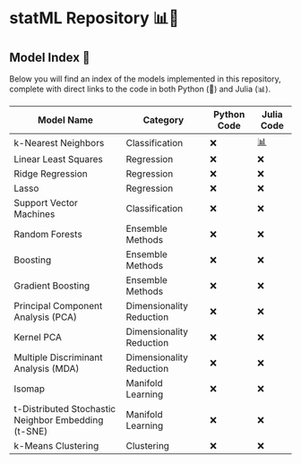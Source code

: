 # statML Repository 📊🧠

## Model Index 📑

Below you will find an index of the models implemented in this repository, complete with direct links to the code in both Python (🐍) and Julia (📊).

| Model Name               | Category              | Python Code                                  | Julia Code                                   |
|--------------------------|-----------------------|----------------------------------------------|----------------------------------------------|
| k-Nearest Neighbors      | Classification        | ❌ | [📊](https://github.com/neptune8sky/statML/blob/main/kNN_classifier.jl) |
| Linear Least Squares     | Regression            | ❌ | ❌ |
| Ridge Regression         | Regression            | ❌ | ❌ |
| Lasso                    | Regression            | ❌ | ❌ |
| Support Vector Machines  | Classification        | ❌ | ❌ |
| Random Forests           | Ensemble Methods      | ❌ | ❌ |
| Boosting                 | Ensemble Methods      | ❌ | ❌ |
| Gradient Boosting        | Ensemble Methods      | ❌ | ❌ |
| Principal Component Analysis (PCA) | Dimensionality Reduction | ❌ | ❌ |
| Kernel PCA               | Dimensionality Reduction | ❌ | ❌ | 
| Multiple Discriminant Analysis (MDA) | Dimensionality Reduction | ❌ |  ❌ |
| Isomap                   | Manifold Learning     | ❌ |  ❌ |
| t-Distributed Stochastic Neighbor Embedding (t-SNE) | Manifold Learning | ❌ | ❌ |
| k-Means Clustering       | Clustering            | ❌ | ❌ |
